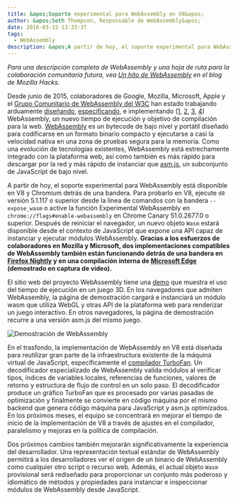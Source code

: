 ```yaml
---
title: &apos;Soporte experimental para WebAssembly en V8&apos;
author: &apos;Seth Thompson, Responsable de WebAssembly&apos;
date: 2016-03-15 13:33:37
tags:
  - WebAssembly
description: &apos;A partir de hoy, el soporte experimental para WebAssembly está disponible en V8 y Chromium detrás de una bandera.&apos;
---
```

_Para una descripción completa de WebAssembly y una hoja de ruta para la colaboración comunitaria futura, vea [Un hito de WebAssembly](https://hacks.mozilla.org/2016/03/a-webassembly-milestone/) en el blog de Mozilla Hacks._

Desde junio de 2015, colaboradores de Google, Mozilla, Microsoft, Apple y el [Grupo Comunitario de WebAssembly del W3C](https://www.w3.org/community/webassembly/participants) han estado trabajando arduamente [diseñando](https://github.com/WebAssembly/design), [especificando](https://github.com/WebAssembly/spec), e implementando ([1](https://www.chromestatus.com/features/5453022515691520), [2](https://platform-status.mozilla.org/#web-assembly), [3](https://github.com/Microsoft/ChakraCore/wiki/Roadmap), [4](https://webkit.org/status/#specification-webassembly)) WebAssembly, un nuevo tiempo de ejecución y objetivo de compilación para la web. [WebAssembly](https://webassembly.github.io/) es un bytecode de bajo nivel y portátil diseñado para codificarse en un formato binario compacto y ejecutarse a casi la velocidad nativa en una zona de pruebas segura para la memoria. Como una evolución de tecnologías existentes, WebAssembly está estrechamente integrado con la plataforma web, así como también es más rápido para descargar por la red y más rápido de instanciar que [asm.js](http://asmjs.org/), un subconjunto de JavaScript de bajo nivel.

<!--truncate-->
A partir de hoy, el soporte experimental para WebAssembly está disponible en V8 y Chromium detrás de una bandera. Para probarlo en V8, ejecute `d8` versión 5.1.117 o superior desde la línea de comandos con la bandera `--expose_wasm` o active la función Experimental WebAssembly en `chrome://flags#enable-webassembly` en Chrome Canary 51.0.2677.0 o superior. Después de reiniciar el navegador, un nuevo objeto `Wasm` estará disponible desde el contexto de JavaScript que expone una API capaz de instanciar y ejecutar módulos WebAssembly. **Gracias a los esfuerzos de colaboradores en Mozilla y Microsoft, dos implementaciones compatibles de WebAssembly también están funcionando detrás de una bandera en [Firefox Nightly](https://hacks.mozilla.org/2016/03/a-webassembly-milestone) y en una compilación interna de [Microsoft Edge](http://blogs.windows.com/msedgedev/2016/03/15/previewing-webassembly-experiments) (demostrado en captura de video).**

El sitio web del proyecto WebAssembly tiene una [demo](https://webassembly.github.io/demo/) que muestra el uso del tiempo de ejecución en un juego 3D. En los navegadores que admiten WebAssembly, la página de demostración cargará e instanciará un módulo wasm que utiliza WebGL y otras API de la plataforma web para renderizar un juego interactivo. En otros navegadores, la página de demostración recurre a una versión asm.js del mismo juego.

![[Demostración de WebAssembly](https://webassembly.github.io/demo/)](/_img/webassembly-experimental/tanks.jpg)

En el trasfondo, la implementación de WebAssembly en V8 está diseñada para reutilizar gran parte de la infraestructura existente de la máquina virtual de JavaScript, específicamente el [compilador TurboFan](/blog/turbofan-jit). Un decodificador especializado de WebAssembly valida módulos al verificar tipos, índices de variables locales, referencias de funciones, valores de retorno y estructura de flujo de control en un solo paso. El decodificador produce un gráfico TurboFan que es procesado por varias pasadas de optimización y finalmente se convierte en código máquina por el mismo backend que genera código máquina para JavaScript y asm.js optimizados. En los próximos meses, el equipo se concentrará en mejorar el tiempo de inicio de la implementación de V8 a través de ajustes en el compilador, paralelismo y mejoras en la política de compilación.

Dos próximos cambios también mejorarán significativamente la experiencia del desarrollador. Una representación textual estándar de WebAssembly permitirá a los desarrolladores ver el origen de un binario de WebAssembly como cualquier otro script o recurso web. Además, el actual objeto `Wasm` provisional será rediseñado para proporcionar un conjunto más poderoso y idiomático de métodos y propiedades para instanciar e inspeccionar módulos de WebAssembly desde JavaScript.
